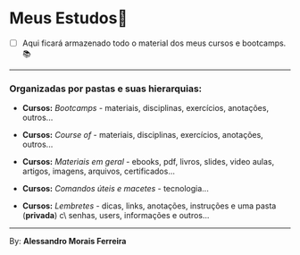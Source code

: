 # Meus Estudos📘

- [ ] Aqui ficará armazenado todo o material dos meus cursos e bootcamps. ​📚​



------



### Organizadas por pastas e suas hierarquias: 

-  **Cursos:** *Bootcamps* - materiais, disciplinas, exercícios, anotações, outros...

-  **Cursos:** *Course of* - materiais, disciplinas, exercícios, anotações, outros...

-  **Cursos:** *Materiais em geral* - ebooks, pdf, livros, slides, video aulas, artigos, imagens, arquivos, certificados...

-  **Cursos:** *Comandos úteis e macetes* - tecnologia...

-  **Cursos:** *Lembretes* - dicas, links, anotações, instruções e uma pasta (**privada**) c\ senhas, users, informações e outros...



------

By: **Alessandro Morais Ferreira**
